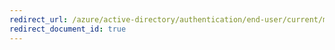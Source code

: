 ```yaml
---
redirect_url: /azure/active-directory/authentication/end-user/current/multi-factor-authentication-end-user-troubleshoot
redirect_document_id: true
---
```

